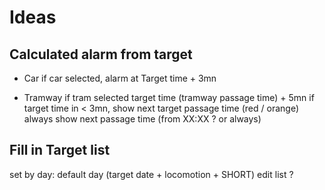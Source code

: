 # Ideas
## Calculated alarm from target

- Car
if car selected, alarm at Target time + 3mn

- Tramway
if tram selected
target time (tramway passage time) + 5mn
if target time in < 3mn, show next target passage time (red / orange)
always show next passage time (from XX:XX ? or always)

## Fill in Target list

set by day: default day (target date + locomotion + SHORT)
edit list ?
